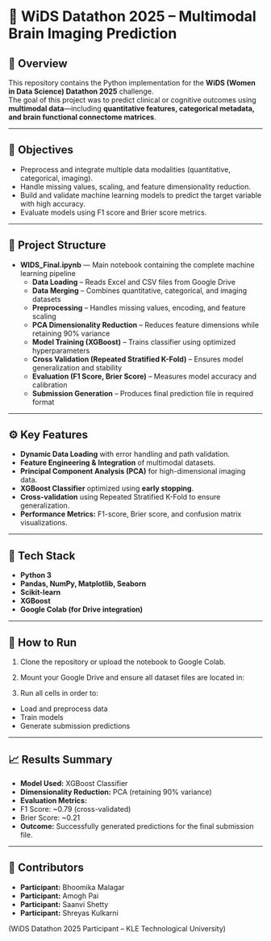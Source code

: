 # 🧠 WiDS Datathon 2025 – Multimodal Brain Imaging Prediction

## 📌 Overview
This repository contains the Python implementation for the **WiDS (Women in Data Science) Datathon 2025** challenge.  
The goal of this project was to predict clinical or cognitive outcomes using **multimodal data**—including **quantitative features, categorical metadata, and brain functional connectome matrices**.

---

## 🎯 Objectives
- Preprocess and integrate multiple data modalities (quantitative, categorical, imaging).
- Handle missing values, scaling, and feature dimensionality reduction.
- Build and validate machine learning models to predict the target variable with high accuracy.
- Evaluate models using F1 score and Brier score metrics.

---

## 🧩 Project Structure

- **WIDS_Final.ipynb** — Main notebook containing the complete machine learning pipeline  
  - **Data Loading** – Reads Excel and CSV files from Google Drive  
  - **Data Merging** – Combines quantitative, categorical, and imaging datasets  
  - **Preprocessing** – Handles missing values, encoding, and feature scaling  
  - **PCA Dimensionality Reduction** – Reduces feature dimensions while retaining 90% variance  
  - **Model Training (XGBoost)** – Trains classifier using optimized hyperparameters  
  - **Cross Validation (Repeated Stratified K-Fold)** – Ensures model generalization and stability  
  - **Evaluation (F1 Score, Brier Score)** – Measures model accuracy and calibration  
  - **Submission Generation** – Produces final prediction file in required format


---

## ⚙️ Key Features
- **Dynamic Data Loading** with error handling and path validation.
- **Feature Engineering & Integration** of multimodal datasets.
- **Principal Component Analysis (PCA)** for high-dimensional imaging data.
- **XGBoost Classifier** optimized using **early stopping**.
- **Cross-validation** using Repeated Stratified K-Fold to ensure generalization.
- **Performance Metrics:** F1-score, Brier score, and confusion matrix visualizations.

---

## 🧰 Tech Stack
- **Python 3**
- **Pandas, NumPy, Matplotlib, Seaborn**
- **Scikit-learn**
- **XGBoost**
- **Google Colab (for Drive integration)**

---

## 🚀 How to Run
1. Clone the repository or upload the notebook to Google Colab.
2. Mount your Google Drive and ensure all dataset files are located in:

3. Run all cells in order to:
- Load and preprocess data  
- Train models  
- Generate submission predictions

---

## 📈 Results Summary
- **Model Used:** XGBoost Classifier  
- **Dimensionality Reduction:** PCA (retaining 90% variance)
- **Evaluation Metrics:**
- F1 Score: ~0.79 (cross-validated)
- Brier Score: ~0.21
- **Outcome:** Successfully generated predictions for the final submission file.

---

## 🏅 Contributors
- **Participant:** Bhoomika Malagar
- **Participant:** Amogh Pai
- **Participant:** Saanvi Shetty
- **Participant:** Shreyas Kulkarni

(WiDS Datathon 2025 Participant – KLE Technological University)

